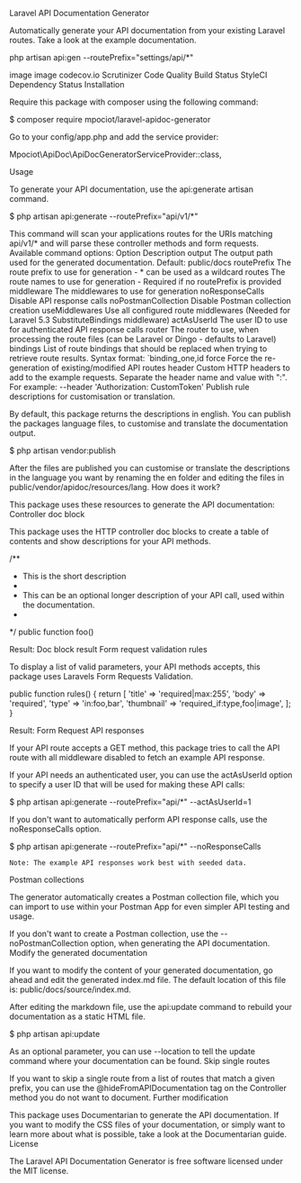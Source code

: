 Laravel API Documentation Generator

Automatically generate your API documentation from your existing Laravel routes. Take a look at the example documentation.

php artisan api:gen --routePrefix="settings/api/*"

image image codecov.io Scrutinizer Code Quality Build Status StyleCI Dependency Status
Installation

Require this package with composer using the following command:

$ composer require mpociot/laravel-apidoc-generator

Go to your config/app.php and add the service provider:

Mpociot\ApiDoc\ApiDocGeneratorServiceProvider::class,

Usage

To generate your API documentation, use the api:generate artisan command.

$ php artisan api:generate --routePrefix="api/v1/*"

This command will scan your applications routes for the URIs matching api/v1/* and will parse these controller methods and form requests.
Available command options:
Option 	Description
output 	 The output path used for the generated documentation. Default: public/docs
routePrefix 	The route prefix to use for generation - * can be used as a wildcard
routes 	The route names to use for generation - Required if no routePrefix is provided
middleware 	The middlewares to use for generation
noResponseCalls 	Disable API response calls
noPostmanCollection 	Disable Postman collection creation
useMiddlewares 	Use all configured route middlewares (Needed for Laravel 5.3 SubstituteBindings middleware)
actAsUserId 	The user ID to use for authenticated API response calls
router 	The router to use, when processing the route files (can be Laravel or Dingo - defaults to Laravel)
bindings 	List of route bindings that should be replaced when trying to retrieve route results. Syntax format: `binding_one,id
force 	Force the re-generation of existing/modified API routes
header 	Custom HTTP headers to add to the example requests. Separate the header name and value with ":". For example: --header 'Authorization: CustomToken'
Publish rule descriptions for customisation or translation.

By default, this package returns the descriptions in english. You can publish the packages language files, to customise and translate the documentation output.

$ php artisan vendor:publish

After the files are published you can customise or translate the descriptions in the language you want by renaming the en folder and editing the files in public/vendor/apidoc/resources/lang.
How does it work?

This package uses these resources to generate the API documentation:
Controller doc block

This package uses the HTTP controller doc blocks to create a table of contents and show descriptions for your API methods.

/**
 * This is the short description
 *
 * This can be an optional longer description of your API call, used within the documentation.
 *
 */
 public function foo()

Result: Doc block result
Form request validation rules

To display a list of valid parameters, your API methods accepts, this package uses Laravels Form Requests Validation.

public function rules()
{
    return [
        'title' => 'required|max:255',
        'body' => 'required',
        'type' => 'in:foo,bar',
        'thumbnail' => 'required_if:type,foo|image',
    ];
}

Result: Form Request
API responses

If your API route accepts a GET method, this package tries to call the API route with all middleware disabled to fetch an example API response.

If your API needs an authenticated user, you can use the actAsUserId option to specify a user ID that will be used for making these API calls:

$ php artisan api:generate --routePrefix="api/*" --actAsUserId=1

If you don't want to automatically perform API response calls, use the noResponseCalls option.

$ php artisan api:generate --routePrefix="api/*" --noResponseCalls

    Note: The example API responses work best with seeded data.

Postman collections

The generator automatically creates a Postman collection file, which you can import to use within your Postman App for even simpler API testing and usage.

If you don't want to create a Postman collection, use the --noPostmanCollection option, when generating the API documentation.
Modify the generated documentation

If you want to modify the content of your generated documentation, go ahead and edit the generated index.md file. The default location of this file is: public/docs/source/index.md.

After editing the markdown file, use the api:update command to rebuild your documentation as a static HTML file.

$ php artisan api:update

As an optional parameter, you can use --location to tell the update command where your documentation can be found.
Skip single routes

If you want to skip a single route from a list of routes that match a given prefix, you can use the @hideFromAPIDocumentation tag on the Controller method you do not want to document.
Further modification

This package uses Documentarian to generate the API documentation. If you want to modify the CSS files of your documentation, or simply want to learn more about what is possible, take a look at the Documentarian guide.
License

The Laravel API Documentation Generator is free software licensed under the MIT license.
